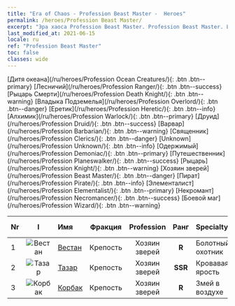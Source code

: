 ```yaml
---
title: "Era of Chaos - Profession Beast Master -  Heroes"
permalink: /heroes/Profession Beast Master/
excerpt: "Эра хаоса Profession Beast Master. Profession Beast Master. List of Profession  in Era of Chaos"
last_modified_at: 2021-06-15
locale: ru
ref: "Profession Beast Master"
toc: false
classes: wide
---
```

 [Дитя океана](/ru/heroes/Profession Ocean Creatures/){: .btn .btn--primary} [Лесничий](/ru/heroes/Profession Ranger/){: .btn .btn--success} [Рыцарь Смерти](/ru/heroes/Profession Death Knight/){: .btn .btn--warning} [Владыка Подземелья](/ru/heroes/Profession Overlord/){: .btn .btn--danger} [Еретик](/ru/heroes/Profession Heretic/){: .btn .btn--info} [Алхимик](/ru/heroes/Profession Warlock/){: .btn .btn--primary} [Друид](/ru/heroes/Profession Druid/){: .btn .btn--success} [Варвар](/ru/heroes/Profession Barbarian/){: .btn .btn--warning} [Священник](/ru/heroes/Profession Clerics/){: .btn .btn--danger} [Unknown](/ru/heroes/Profession Unknown/){: .btn .btn--info} [Одержимый](/ru/heroes/Profession Demoniac/){: .btn .btn--primary} [Путешественник](/ru/heroes/Profession Planeswalker/){: .btn .btn--success} [Рыцарь](/ru/heroes/Profession Knight/){: .btn .btn--warning} [Хозяин зверей](/ru/heroes/Profession Beast Master/){: .btn .btn--danger} [Пират](/ru/heroes/Profession Pirate/){: .btn .btn--info} [Элементалист](/ru/heroes/Profession Elementalist/){: .btn .btn--primary} [Некромант](/ru/heroes/Profession Necromancer/){: .btn .btn--success} [Боевой маг](/ru/heroes/Profession Wizard/){: .btn .btn--warning} 

  | Nr |  I |    Имя    |  Фракция  |  Profession   |  Ранг  |    Specialty     | User Rate  | 
  |:---|:--:|:-----------|:-------:|:-------------:|:------:|:-----------------|:----:|
  | 1 | ![Вестан](/images/h/h_Wystan.jpg) | [Вестан](/ru/heroes/Wystan/) | Крепость | Хозяин зверей | **R** |  Болотный охотник | R |
  | 2 | ![Тазар](/images/h/h_Tazar.jpg) | [Тазар](/ru/heroes/Tazar/) | Крепость | Хозяин зверей | **SSR** |  Кровавая ярость | SSR |
  | 3 | ![Корбак](/images/h/h_Korbac.jpg) | [Корбак](/ru/heroes/Korbac/) | Крепость | Хозяин зверей | **R** |  Змей в воздухе | R |
